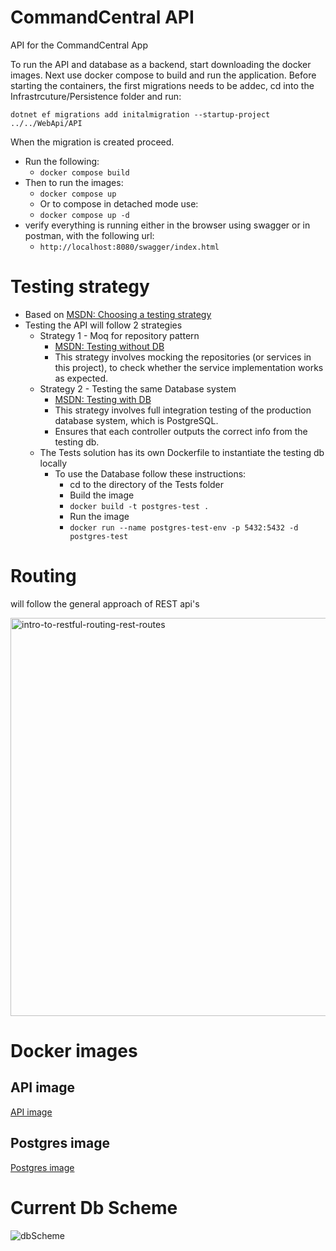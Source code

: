 # CommandCentral API
API for the CommandCentral App

To run the API and database as a backend, start downloading the docker images.
Next use docker compose to build and run the application.
Before starting the containers, the first migrations needs to be addec, cd into the Infrastrcuture/Persistence folder and run:

`dotnet ef migrations add initalmigration --startup-project ../../WebApi/API`

When the migration is created proceed.

- Run the following:
  - `docker compose build`
- Then to run the images:
  - `docker compose up`
  - Or to compose in detached mode use:
  - `docker compose up -d`
- verify everything is running either in the browser using swagger or in postman, with the following url:
  - `http://localhost:8080/swagger/index.html`

# Testing strategy 
- Based on [MSDN: Choosing a testing strategy](https://learn.microsoft.com/en-us/ef/core/testing/choosing-a-testing-strategy)
- Testing the API will follow 2 strategies
  - Strategy 1 - Moq for repository pattern 
    - [MSDN: Testing without DB](https://learn.microsoft.com/en-us/ef/core/testing/testing-without-the-database#repository-pattern)
    - This strategy involves mocking the repositories (or services in this project), to check whether the service implementation works as expected.
  - Strategy 2 - Testing the same Database system
    - [MSDN: Testing with DB](https://learn.microsoft.com/en-us/ef/core/testing/testing-with-the-database)
    - This strategy involves full integration testing of the production database system, which is PostgreSQL.
    - Ensures that each controller outputs the correct info from the testing db.
  - The Tests solution has its own Dockerfile to instantiate the testing db locally
    - To use the Database follow these instructions:
      - cd to the directory of the Tests folder
      - Build the image
      - `docker build -t postgres-test .`
      - Run the image
      - `docker run --name postgres-test-env -p 5432:5432 -d postgres-test`

# Routing
will follow the general approach of REST api's

<img width="637" alt="intro-to-restful-routing-rest-routes" src="https://github.com/KristianS93/CommandCentral_API/assets/82061735/a27069f4-8b94-473d-a9fe-cfc34e5ee267">

# Docker images
## API image
[API image](https://hub.docker.com/repository/docker/kristians93/command_central_api/general)
## Postgres image
[Postgres image](https://hub.docker.com/repository/docker/kristians93/command_central_postgres/general)


# Current Db Scheme
![dbScheme](https://github.com/KristianS93/CommandCentral_API/assets/82061735/aed788f5-3feb-4cc8-aeea-3e71b6b4c168)
